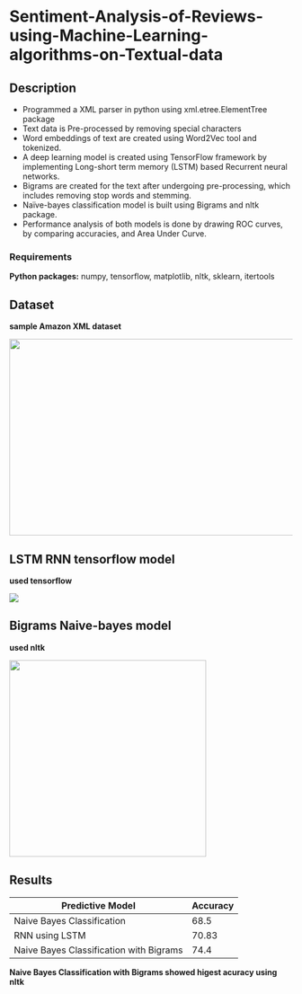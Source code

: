 # Sentiment-Analysis-of-Reviews-using-Machine-Learning-algorithms-on-Textual-data


## Description

* Programmed a XML parser in python using xml.etree.ElementTree package
* Text data is Pre-processed by removing special characters 
* Word embeddings of text are created using Word2Vec tool and tokenized.
* A deep learning model is created using TensorFlow framework by implementing Long-short term memory (LSTM) based Recurrent neural networks.
* Bigrams are created for the text after undergoing pre-processing, which includes removing stop words and stemming.
* Naïve-bayes classification model is built using Bigrams and nltk package.
* Performance analysis of both models is done by drawing ROC curves, by comparing accuracies, and Area Under Curve.

### Requirements
**Python packages:** numpy, tensorflow, matplotlib, nltk, sklearn, itertools

## Dataset

**sample Amazon XML dataset**

<img src="https://github.com/Premchand95/Sentiment-Analysis-of-Reviews-using-Machine-Learning-algorithms-on-Textual-data/blob/master/img/Picture1.jpg" height="350" width="550">

## LSTM RNN tensorflow model

**used tensorflow**

<img src="https://github.com/Premchand95/Sentiment-Analysis-of-Reviews-using-Machine-Learning-algorithms-on-Textual-data/blob/master/img/Picture2.png">

## Bigrams Naive-bayes model

**used nltk**

<img src="https://github.com/Premchand95/Sentiment-Analysis-of-Reviews-using-Machine-Learning-algorithms-on-Textual-data/blob/master/img/Picture3.jpg" height="350" width="350">

## Results

Predictive Model | Accuracy
------------ | ------------- 
Naive Bayes Classification | 68.5
RNN using LSTM | 70.83
Naive Bayes Classification with Bigrams | 74.4

**Naive Bayes Classification with Bigrams showed higest acuracy using nltk**
